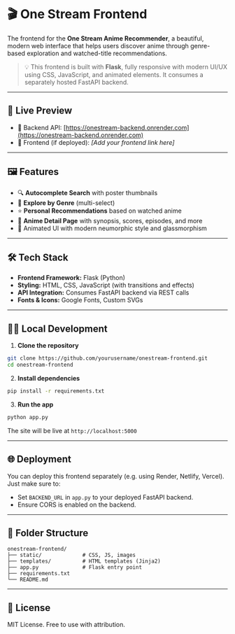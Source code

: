 # 🎬 One Stream Frontend

The frontend for the **One Stream Anime Recommender**, a beautiful, modern web interface that helps users discover anime through genre-based exploration and watched-title recommendations.

> 💡 This frontend is built with **Flask**, fully responsive with modern UI/UX using CSS, JavaScript, and animated elements. It consumes a separately hosted FastAPI backend.

---

## 🚀 Live Preview

- 🔗 Backend API: [https://onestream-backend.onrender.com](https://onestream-backend.onrender.com)
- 🔗 Frontend (if deployed): *[Add your frontend link here]*

---

## 🖼️ Features

- 🔍 **Autocomplete Search** with poster thumbnails
- 📂 **Explore by Genre** (multi-select)
- ⭐ **Personal Recommendations** based on watched anime
- 🎴 **Anime Detail Page** with synopsis, scores, episodes, and more
- 🎨 Animated UI with modern neumorphic style and glassmorphism

---

## 🛠️ Tech Stack

- **Frontend Framework:** Flask (Python)
- **Styling:** HTML, CSS, JavaScript (with transitions and effects)
- **API Integration:** Consumes FastAPI backend via REST calls
- **Fonts & Icons:** Google Fonts, Custom SVGs

---

## 🧑‍💻 Local Development

1. **Clone the repository**

```bash
git clone https://github.com/yourusername/onestream-frontend.git
cd onestream-frontend
```

2. **Install dependencies**

```bash
pip install -r requirements.txt
```

3. **Run the app**

```bash
python app.py
```

The site will be live at `http://localhost:5000`

---

## 🌐 Deployment

You can deploy this frontend separately (e.g. using Render, Netlify, Vercel). Just make sure to:

- Set `BACKEND_URL` in `app.py` to your deployed FastAPI backend.
- Ensure CORS is enabled on the backend.

---

## 📂 Folder Structure

```
onestream-frontend/
├── static/             # CSS, JS, images
├── templates/          # HTML templates (Jinja2)
├── app.py              # Flask entry point
├── requirements.txt
└── README.md
```

---

## 📃 License

MIT License. Free to use with attribution.